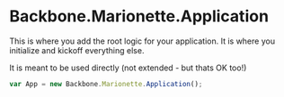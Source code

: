 # Backbone.Marionette.Application

This is where you add the root logic for your application. It is where you initialize and kickoff everything else.

It is meant to be used directly (not extended - but thats OK too!)

```javascript
var App = new Backbone.Marionette.Application();
```
